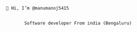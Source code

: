 
              
              👋 Hi, I’m @manumanoj5415

               
                     Software developer From india (Bengaluru)


    
                  

